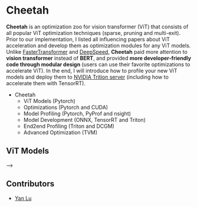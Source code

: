 # Cheetah
**Cheetah** is an optimization zoo for vision transformer (ViT) that consists of all popular ViT optimization techniques (sparse, pruning and multi-exit). Prior to our implementation, I listed all influencing papers about ViT acceleration and develop them as optimization modules for any ViT models. Unlike [FasterTransformer](https://github.com/NVIDIA/FasterTransformer) and [DeepSpeed](https://github.com/microsoft/DeepSpeed), **Cheetah** paid more attention to **vision transformer** instead of **BERT**, and provided **more developer-friendly code through modular design** (users can use their favorite optimizations to accelerate ViT). In the end, I will introduce how to profile your new ViT models and deploy them to [NVIDIA Trition server](https://github.com/triton-inference-server) (including how to accelerate them with TensorRT).
- Cheetah
  - ViT Models (Pytorch)
  - Optimizations (Pytorch and CUDA)
  - Model Profiling (Pytorch, PyProf and nsight)
  - Model Development (ONNX, TensorRT and Triton)
  - End2end Profiling (Triton and DCGM)
  - Advanced Optimization (TVM)
 
## ViT Models
<!-- In the end, we also provide codes for speeding up training and inference on Pytorch and GPU (CUDA). -->
<!-- ## Installation and Documentation (Finished) -->
<!-- ### Docker  -->
<!-- ### Triton Installation (Docker mode) -->
<!-- ### Kubernetes (for scalability) -->
<!-- ## Code (TBD) -->
<!-- ## Paper (In progress) -->
<!-- ### Image Classification -->
<!-- ### Object Detection (In progress) -->
<!-- 1. [YOLOv4: Optimal Speed and Accuracy of Object Detection. In arXiv'2020.](https://arxiv.org/abs/2004.10934) [Official Code by Darknet (C)](https://github.com/AlexeyAB/darknet#how-to-use-on-the-command-line)
2. [YOLOv3: An Incremental Improvement. In arXiv'2018.](https://arxiv.org/abs/1804.02767) [Official Code by Darknet (C)](https://github.com/AlexeyAB/darknet#how-to-use-on-the-command-line) / [Unofficial Code by Pytorch (Python)](https://github.com/ultralytics/yolov3) - the most popular model in real-time object detection.

### Segmentation
### Tracking
<!-- #### Fast training and inference -->
<!-- ##### CPU -->
<!-- ##### GPU -->
<!-- ### Useful Tricks -->
<!-- 1. [Computation Reallocation for Object Detection. In ICLR'20.](https://iclr.cc/virtual_2020/poster_SkxLFaNKwB.html) --> -->
## Contributors
* [Yan Lu](https://sites.google.com/view/yanluhome)
